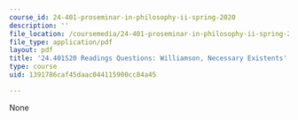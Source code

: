 ```yaml
---
course_id: 24-401-proseminar-in-philosophy-ii-spring-2020
description: ''
file_location: /coursemedia/24-401-proseminar-in-philosophy-ii-spring-2020/1391786caf45daac044115900cc84a45_MIT24_401S20_Questions8.pdf
file_type: application/pdf
layout: pdf
title: '24.401S20 Readings Questions: Williamson, Necessary Existents'
type: course
uid: 1391786caf45daac044115900cc84a45

---
```

None